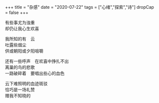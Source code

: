 +++
title = "杂感"
date = "2020-07-22"
tags = ["心绪","探索","诗"]
dropCap = false
+++

有些事尤为浊重<br>
却仍让我心生欢喜<br>

我所知的有　云<br>
吐露些烟尘<br>
供或朝阳或夕阳咀嚼<br>

还有一些呼声　在欢喜中挣扎不出<br>
离巢的鸟的悲歌<br>
一路破碎着　要唱出些心的血色<br>

云下难照明的血迹斑驳<br>
恰巧是一场礼赞<br>
赠我不知晓的<br>

